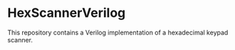 # HexScannerVerilog
This repository contains a Verilog implementation of a hexadecimal keypad scanner.
